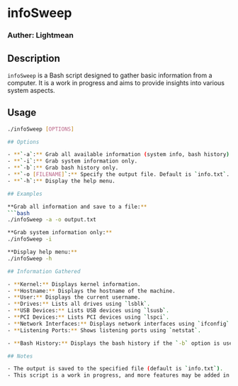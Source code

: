 # infoSweep
### Auther: Lightmean
## Description

`infoSweep` is a Bash script designed to gather basic information from a computer. It is a work in progress and aims to provide insights into various system aspects.

## Usage

```bash
./infoSweep [OPTIONS]

## Options

- **`-a`:** Grab all available information (system info, bash history).
- **`-i`:** Grab system information only.
- **`-b`:** Grab bash history only.
- **`-o [FILENAME]`:** Specify the output file. Default is `info.txt`.
- **`-h`:** Display the help menu.

## Examples

**Grab all information and save to a file:**
```bash
./infoSweep -a -o output.txt

**Grab system information only:**
./infoSweep -i

**Display help menu:**
./infoSweep -h

## Information Gathered

- **Kernel:** Displays kernel information.
- **Hostname:** Displays the hostname of the machine.
- **User:** Displays the current username.
- **Drives:** Lists all drives using `lsblk`.
- **USB Devices:** Lists USB devices using `lsusb`.
- **PCI Devices:** Lists PCI devices using `lspci`.
- **Network Interfaces:** Displays network interfaces using `ifconfig`.
- **Listening Ports:** Shows listening ports using `netstat`.

- **Bash History:** Displays the bash history if the `-b` option is used.

## Notes

- The output is saved to the specified file (default is `info.txt`).
- This script is a work in progress, and more features may be added in the future.




